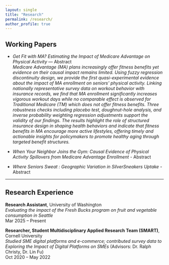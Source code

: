 ```yaml
---
layout: single
title: "Research"
permalink: /research/
author_profile: true
---
```


## Working Papers

- *Get Fit with MA? Estimating the Impact of Medicare Advantage on Physical Activity* — Abstract  
  *Medicare Advantage (MA) plans increasingly offer fitness benefits yet evidence on their causal impact remains limited. Using fuzzy regression discontinuity design, we provide the first quasi-experimental evidence about the impact of MA enrollment on seniors' physical activity. Linking nationally representative survey data on workout behavior with insurance records, we find that MA enrollment significantly increases vigorous workout days while no comparable effect is observed for Traditional Medicare (TM) which does not offer fitness benefits. Three robustness checks including placebo test, doughnut-hole analysis, and inverse probability weighting regression adjustments support the validity of our findings. The results highlight the role of structured insurance design in shaping health behaviors and indicate that fitness benefits in MA encourage more active lifestyles, offering timely and actionable insights for policymakers to promote healthy aging through targeted benefit structures.*

- *When Your Neighbor Joins the Gym: Causal Evidence of Physical Activity Spillovers from Medicare Advantage Enrollment* - Abstract
- *Where Seniors Sweat : Geographic Variation in SilverSneakers Uptake* - Abstract
---

## Research Experience

**Research Assistant**, University of Washington  
*Evaluating the impact of the Fresh Bucks program on fruit and vegetable consumption in Seattle*  
Mar 2025 – Present

**Researcher, Student Multidisciplinary Applied Research Team (SMART)**, Cornell University  
*Studied SME digital platforms and e-commerce; contributed survey data to*  
*Exploring the Impact of Digital Platforms on SMEs* (Advisors: Dr. Ralph Christy, Dr. Lin Fu)  
Oct 2020 – May 2022

